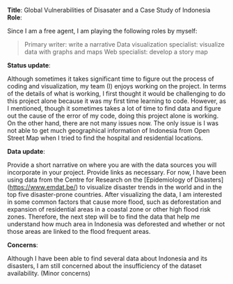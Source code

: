 **Title**:  Global Vulnerabilities of Disasater and a Case Study of Indonesia
**Role**: 

Since I am a free agent, I am playing the following roles by myself:

>Primary writer: write a narrative
>Data visualization specialist: visualize data with graphs and maps
>Web specialist: develop a story map 

**Status update**: 

Although sometimes it takes significant time to figure out the process of coding and visualization, my team (I) enjoys working on the project. 
In terms of the details of what is working, I first thought it would be challenging to do this project alone because it was my first time learning to code. 
However, as I mentioned, though it sometimes takes a lot of time to find data and figure out the cause of the error of my code, doing this project alone is working. 
On the other hand, there are not many issues now. 
The only issue is I was not able to get much geographical information of Indonesia from Open Street Map when I tried to find the hospital and residential locations.

**Data update**: 

Provide a short narrative on where you are with the data sources you will incorporate in your project. Provide links as necessary. 
For now, I have been using data from the Centre for Research on the [Epidemiology of Disasters] (https://www.emdat.be/) to visualize disaster trends in the world and in the top five disaster-prone countries. 
After visualizing the data, I am interested in some common factors that cause more flood, such as deforestation and expansion of residential areas in a coastal zone or other high flood risk zones. 
Therefore, the next step will be to find the data that help me understand how much area in Indonesia was deforested and whether or not those areas are linked to the flood frequent areas.

**Concerns**: 

Although I have been able to find several data about Indonesia and its disasters, I am still concerned about the insufficiency of the dataset availability. (Minor concerns)
